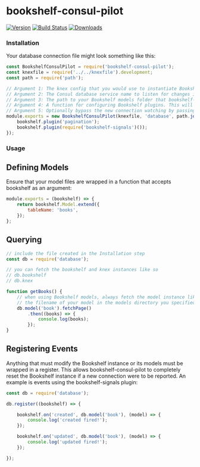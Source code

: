 # bookshelf-consul-pilot
[![Version](https://badge.fury.io/js/bookshelf-consul-pilot.svg)](http://badge.fury.io/js/bookshelf-consul-pilot)
[![Build Status](https://travis-ci.org/paulleduc/bookshelf-consul-pilot.svg?branch=master)](https://travis-ci.org/paulleduc/bookshelf-consul-pilot)
[![Downloads](http://img.shields.io/npm/dm/bookshelf-consul-pilot.svg)](https://www.npmjs.com/package/bookshelf-consul-pilot)

### Installation

Your database connection file might look something like this:

```javascript
const BookshelfConsulPilot = require('bookshelf-consul-pilot');
const knexfile = require('../../knexfile').development;
const path = require('path');

// Argument 1: The knex config that you would use to instantiate Bookshelf
// Argument 2: The Consul database service name to listen for changes in connections on
// Argument 3: The path to your Bookshelf models folder that bookshelf-consul-pilot will read models from
// Argument 4: A function for configuring Bookshelf plugins. This will called every time a new connection is reported
// Argument 5: Optionally bypass the new connection watching by passing true. Useful for dev and in some cases unit testing
module.exports = new BookshelfConsulPilot(knexfile, 'database', path.join(__dirname, '/../models'), (bookshelf) => {
    bookshelf.plugin('pagination');
    bookshelf.plugin(require('bookshelf-signals')());
});
```

### Usage

## Defining Models

Ensure that your model files are wrapped in a function that accepts bookshelf as an argument:

```javascript
module.exports = (bookshelf) => {
    return bookshelf.Model.extend({
        tableName: 'books',
    });
};
```

## Querying

```javascript
// include the file created in the Installation step
const db = require('database');

// you can fetch the bookshelf and knex instances like so
// db.bookshelf
// db.knex

function getBooks() {
    // when using Bookshelf models, always fetch the model instance like so. The 'book' argument is
    // the filename of your model in the models directory you specified in the Installation step
    db.model('book').fetchPage()
        .then((books) => {
            console.log(books);
        });
}
```

## Registering Events

Anything that must modify the Bookshelf instance or its models must be wrapped in a register. This allows bookshelf-consul-pilot
to completely reset the Bookshelf instance if a new connection were to be reported. An example is events using the bookshelf-signals
plugin:

```javascript
const db = require('database');

db.register((bookshelf) => {

    bookshelf.on('created', db.model('book'), (model) => {
        console.log('created fired!');
    });

    bookshelf.on('updated', db.model('book'), (model) => {
        console.log('updated fired!');
    });

});
```
